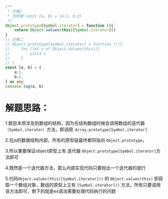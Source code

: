 ```typescript
/**
 * 方案1
 * 怎样使 const [a, b] = {a:1, b:2}
 */
Object.prototype[Symbol.iterator] = function (){
    return Object.values(this)[Symbol.iterator]()
}
// 方案二
// Object.prototype[Symbol.iterator] = function *(){
//     for (let v of Object.values(this)){
//         yield v
//     }
// }
const [a, b] = {
    a:1,
    b:2,
} as any
console.log(a, b)


```

# 解题思路：

1.题目本质涉及到数组的结构，因为在结构数组时候会调用数组的迭代器`（Symbol.iterator）`方法，即调用` Array.prototype[Symbol.iterator]`

2.在js的数据结构内部，所有的原型链最终都将指向 `Object.prototype`，

3.所以重要保证object原型上有  迭代器 `Object.prototype[Symbol.iterator]`方法即可

4.既然是一个迭代器方法，那么内部实现代码只要抛出一个迭代器的就行

5.代码`Object.values(this)[Symbol.iterator]()` 的 `Object.values(this)` 即获取一个数组对象，数组的原型上又有 `[Symbol.iterator]()` 方法，所有只要调用该方法即可，剩下的就是es语法需要处理代码执行的问题
